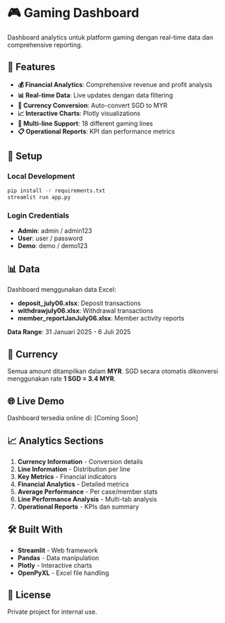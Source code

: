 # 🎮 Gaming Dashboard

Dashboard analytics untuk platform gaming dengan real-time data dan comprehensive reporting.

## 🚀 Features

- **💰 Financial Analytics**: Comprehensive revenue and profit analysis
- **📊 Real-time Data**: Live updates dengan data filtering
- **💱 Currency Conversion**: Auto-convert SGD to MYR
- **📈 Interactive Charts**: Plotly visualizations
- **🎯 Multi-line Support**: 18 different gaming lines
- **📋 Operational Reports**: KPI dan performance metrics

## 🔧 Setup

### Local Development
```bash
pip install -r requirements.txt
streamlit run app.py
```

### Login Credentials
- **Admin**: admin / admin123
- **User**: user / password
- **Demo**: demo / demo123

## 📊 Data

Dashboard menggunakan data Excel:
- **deposit_july06.xlsx**: Deposit transactions
- **withdrawjuly06.xlsx**: Withdrawal transactions  
- **member_reportJanJuly06.xlsx**: Member activity reports

**Data Range**: 31 Januari 2025 - 6 Juli 2025

## 💱 Currency

Semua amount ditampilkan dalam **MYR**. SGD secara otomatis dikonversi menggunakan rate **1 SGD = 3.4 MYR**.

## 🌐 Live Demo

Dashboard tersedia online di: [Coming Soon]

## 📈 Analytics Sections

1. **Currency Information** - Conversion details
2. **Line Information** - Distribution per line
3. **Key Metrics** - Financial indicators
4. **Financial Analytics** - Detailed metrics
5. **Average Performance** - Per case/member stats
6. **Line Performance Analysis** - Multi-tab analysis
7. **Operational Reports** - KPIs dan summary

## 🛠️ Built With

- **Streamlit** - Web framework
- **Pandas** - Data manipulation
- **Plotly** - Interactive charts
- **OpenPyXL** - Excel file handling

## 📄 License

Private project for internal use. 